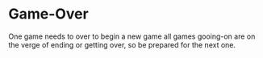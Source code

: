 # Game-Over
One game needs to over to begin a new game
all games gooing-on are on the verge of ending or getting over, so be prepared for the next one.
